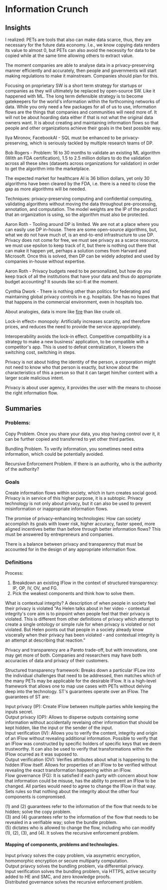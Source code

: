 # Information Crunch

## Insights

I realized: PETs are tools that also can make data scarce, thus, they are necessary for the future data economy. I.e., we know copying  data renders its value to almost 0, but PETs can also avoid the necessity for data to be copied while at the same time allowing others to extract value.

The moment companies are able to analyse data in a privacy-preserving manner efficiently and accurately, then people and governments will start making regulations to make it mainstream. Companies should plan for this.
 
Focusing on proprietary SW is a short term strategy for startups or companies as they will ultimately be replaced by open-source SW. Like it happened with ML. The long term defensible strategy is to become gatekeepers for the world's information within the forthcoming networks of data. While you only need a few packages for all of us to use, information flows are the things that companies and communities will need more of. It will not be about hoarding data either if that is not what the original data owners want. It is about creating and maintaining information flows so that people and other organizations achieve their goals in the best possible way.

Ilya Mironov, FacebookAI - SQL must be enhanced to be privacy-preserving, which is seriously tackled by multiple research teams of DP.

Bob Rogers - Problem: 16 to 30 months to validate an existing ML algorithm (With an FDA certification), 1.5 to 2.5 million dollars to do the validation across all these sites (datasets across organizations for validation) in order to get the algorithm into the marketplace.

The expected market for healthcare AI is 36 billion dollars, yet only 30 algorithms have been cleared by the FDA, i.e. there is a need to close the gap as more algorithms will be needed.

Techniques: privacy-preserving computing and confidential computing, validating algorithms without moving the data throughout pre-processing, annotation, and computation. The model weights are the IP of the product that an organization is using, so the algorithm must also be protected.

Aaron Roth - Tooling around DP is limited. We are not at a place where you can easily use DP in-house. There are some open-source algorithms, but, what we do not have much of, is an end-to-end infrastructure to use DP. Privacy does not come for free, we must see privacy as a scarce resource, we must use epsilon to keep track of it, but there is nothing out there that can make it happen yet, perhaps a solution comes from Harvard and Microsoft. Once this is solved, then DP can be widely adopted and used by companies in-house without expertise.

Aaron Roth - Privacy budgets need to be personalized, but how do you keep track of all the institutions that have your data and thus do appropriate budget accounting?
It sounds like sci-fi at the moment.

Cynthia Dwork - There is nothing other than politics for federating and maintaining global privacy controls in e.g. hospitals. She has no hopes that that happens in the commercial environment, even in hospitals too.

About analogies, data is more like [fire](https://ystrickler.medium.com/data-is-fire-92a110557ef8) than like crude oil.

Lock-in effect= monopoly: Artificially increases scarcity, and therefore prices, and reduces the need to provide the service appropriately. 

Interoperability avoids the lock-in effect. Competitive compatibility is a strategy to make a new business' application, to be compatible with a competitor's app. This is used to defeat centralization, it lowers the switching cost, switching in steps.

Privacy is not about hiding the identity of the person, a corporation might not need to know who that person is exactly, but know about the characteristics of this a person so that it can target him/her content with a larger scale malicious intent.

Privacy is about user agency, it provides the user with the means to choose the right information flow.

## Summaries 

### Problems:

Copy Problem. 
Once you share your data, you stop having control over it, it can be further copied and transferred to yet other third parties.  

Bundling Problem. 
To verify information, you sometimes need extra information, which could be potentially avoided.

Recursive Enforcement Problem. 
If there is an authority, who is the authority of the authority?

### Goals 

Create information flows within society, which in turn creates social good.   
Privacy is in service of this higher purpose, it is a subtopic. Privacy technology is not only about privacy, but it can also be used to prevent misinformation or inappropriate information flows.

The promise of privacy-enhancing technologies: How can society accomplish its goals with lower risk, higher accuracy, faster speed, more aligned incentives better than before through better information flows? This must be answered by entrepreneurs and companies.

There is a balance between privacy and transparency that must be accounted for in the design of any appropriate information flow.

### Definitions

Process:  
1. Breakdown an existing IFlow in the context of structured transparency: IP, OP, IV, OV, and FG.
2. Pick the weakest components and think how to solve them.


What is contextual integrity?
A description of when people in society feel their privacy is violated "As Helen talks about in her video - contextual integrity's core aim is to pinpoint when people feel that their privacy is violated. This is different from other definitions of privacy which attempt to create a single ontology or simple rule for when privacy is violated or not violated. But Helen points out that people in a society already know viscerally when their privacy has been violated - and contextual integrity is an attempt at describing that reaction."

Privacy and transparency are a Pareto trade-off, but with innovations, one may get more of both. Companies and researchers may have both accuracies of data and privacy of their customers.

Structured transparency framework: Breaks down a particular IFLow into the individual challenges that need to be addressed, then matches which of the many PETs may be applicable for the desirable IFlow. It is a high-level framework that allows one to map use cases with PETs without delving deep into the technology. ST's guarantees operate over an IFlow. The guarantees of ST are:

Input privacy (IP): Create IFlow between multiple parties while keeping the inputs secret.  
Output privacy (OP): Allows to disperse outputs containing some information without accidentally revelaing other information that should be kept hidden, like the input or the sender of the input.  
Input verification (IV): Allows you to verify the content, integrity and origin of an IFlow without revealing additional information. Possible to verify that an IFlow was constructed by specific holders of specific keys that we deem trustworthy. It can also be used to verify that transformations within the IFlow ocurred as it was suposed to.  
Output verification (OV): Verifies attributes about what is happening to the hidden IFlow itself. Allows for properties of an IFlow to be verified without revealing the exact transformation happening within an IFlow.  
Flow governance (FG): It is satisfied if each party with concern about how that information could be misuse, has the ability to prevent an IFlow to be changed. All parties would need to agree to change the IFlow in that way. Sets rules so that nothing about the integrity about the other four components is compromised.

(1) and (2) guarantees refer to the information of the flow that needs to be hidden; solve the copy problem.  
(3) and (4) guarantees refer to the information of the flow that needs to be revealed in a verifiable way; solve the bundle problem.  
(5) dictates who is allowed to change the flow, including who can modify (1), (2), (3), and (4). It solves the recursive enforcement problem.

#### Mapping of components, problems and technologies.
Input privacy solves the copy problem, via assymetric encryption, homomorphic encryption or secure multiparty computation.  
Output priavcy solves the bundling problem, via differential privacy.  
Input verification solves the bundling problem, via HTTPS, active security added to HE and SMC, and zero knowledge proofs.  
Distributed governance solves the recursive enforcement problem.
